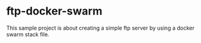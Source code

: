 # ftp-docker-swarm
This sample project is about creating a simple ftp server by using a docker swarm stack file.
